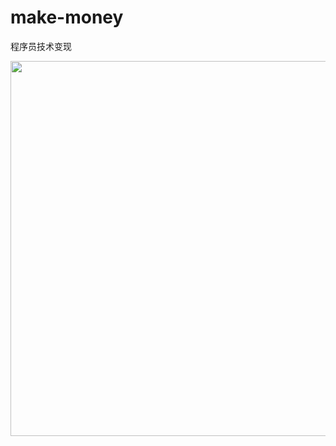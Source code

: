 # make-money
程序员技术变现

[<img src="https://github.com/user-attachments/assets/233a457c-767b-4b7f-86bb-b391f367537b" width="600">](https://activity.huaweicloud.com/discount_area_v5/index.html?fromacct=bc6775c2fd544ce1ae869c1f3349c494&utm_source=aHcwODQzODQyNTg==&utm_medium=cps&utm_campaign=201905)
